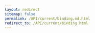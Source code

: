 ```yaml
---
layout: redirect
sitemap: false
permalink: /API/current/binding.md.html
redirect_to: /API/current/binding.html
---
```

